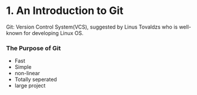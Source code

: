 # 1. An Introduction to Git

Git: Version Control System(VCS), suggested by Linus Tovaldzs who is well-known for developing Linux OS.

### The Purpose of Git
- Fast
- Simple
- non-linear
- Totally seperated
- large project
